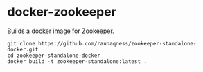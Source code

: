 docker-zookeeper
================

Builds a docker image for Zookeeper.

```
git clone https://github.com/raunaqness/zookeeper-standalone-docker.git
cd zookeeper-standalone-docker
docker build -t zookeeper-standalone:latest .
```
